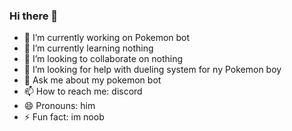 ### Hi there 👋

- 🔭 I’m currently working on Pokemon bot 
- 🌱 I’m currently learning nothing 
- 👯 I’m looking to collaborate on nothing 
- 🤔 I’m looking for help with dueling system for ny Pokemon boy
- 💬 Ask me about my pokemon bot
- 📫 How to reach me: discord
- 😄 Pronouns: him
- ⚡ Fun fact: im noob

